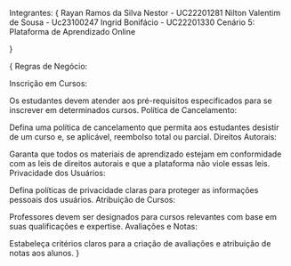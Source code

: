 Integrantes: {
    Rayan Ramos da Silva Nestor - UC22201281
    Nilton Valentim de Sousa - Uc23100247
    Ingrid Bonifácio - UC22201330
    Cenário 5: Plataforma de Aprendizado Online

}


{
Regras de Negócio:

Inscrição em Cursos:

Os estudantes devem atender aos pré-requisitos especificados para se inscrever em determinados cursos.
Política de Cancelamento:

Defina uma política de cancelamento que permita aos estudantes desistir de um curso e, se aplicável, reembolso total ou parcial.
Direitos Autorais:

Garanta que todos os materiais de aprendizado estejam em conformidade com as leis de direitos autorais e que a plataforma não viole essas leis.
Privacidade dos Usuários:

Defina políticas de privacidade claras para proteger as informações pessoais dos usuários.
Atribuição de Cursos:

Professores devem ser designados para cursos relevantes com base em suas qualificações e expertise.
Avaliações e Notas:

Estabeleça critérios claros para a criação de avaliações e atribuição de notas aos alunos.
}